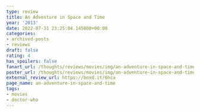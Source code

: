 ```yaml
---
type: review
title: An Adventure in Space and Time
year: '2013'
date: 2022-07-31 23:25:04.145000+00:00
categories:
- archived-posts
- reviews
draft: false
rating: 4
has_spoilers: false
fanart_url: /thoughts/reviews/movies/img/an-adventure-in-space-and-time_fanart.png
poster_url: /thoughts/reviews/movies/img/an-adventure-in-space-and-time_poster.png
external_review_url: https://boxd.it/6hca
page_name: an-adventure-in-space-and-time
tags:
- movies
- doctor-who
---
```


